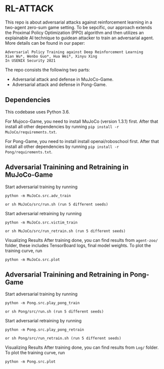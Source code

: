 # RL-ATTACK
This repo is about adversarial attacks against reinforcement learning in a two-agent zero-sum game setting. To be sepcific, our approach extends the Proximal Policy Optimization (PPO) algorithm and then utilizes an explainable AI technique to guidean attacker to train an adversarial agent.
More details can be found in our paper:

```
Adversarial Policy Training against Deep Reinforcement Learning
Xian Wu*, Wenbo Guo*, Hua Wei*, Xinyu Xing 
In USENIX Security 2021
```

The repo consists the following two parts:  
  - Adversarial attack and defense in MuJoCo-Game.  
  - Adversarial attack and defense in Pong-Game.  

## Dependencies

This codebase uses Python 3.6.  

For Mujoco-Game, you need to install MuJoCo (version 1.3.1) first. After that install all other dependencies by running `pip install -r MuJoCo/requirements.txt`.  

For Pong-Game, you need to install install openai/roboschool first. After that install all other dependencies by running `pip install -r Pong/requirements.txt`.  

## Adversarial Trainining and Retraining in MuJoCo-Game

Start adversarial training by running 
```
python -m MuJoCo.src.adv_train

or sh MuJoCo/src/run.sh (run 5 different seeds)
```
Start adversarial retraining by running
```
python -m MuJoCo.src.victim_train

or sh MuJoCo/src/run_retrain.sh (run 5 different seeds)
```
Visualizing Results
After training done, you can find results from `agent-zoo/` folder, these includes TensorBoard logs, final model weights. 
To plot the training curve, run
```
python -m MuJoCo.src.plot
```

## Adversarial Trainining and Retraining in Pong-Game

Start adversarial training by running 
```
python -m Pong.src.play_pong_train

or sh Pong/src/run.sh (run 5 different seeds)
```
Start adversarial retraining by running
```
python -m Pong.src.play_pong_retrain

or sh Pong/src/run_retrain.sh (run 5 different seeds)
```
Visualizing Results
After training done, you can find results from `Log/` folder. To plot the training curve, run
```
python -m Pong.src.plot
```
